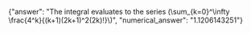 {"answer": "The integral evaluates to the series \(\\sum_{k=0}^\\infty \\frac{4^k}{(k+1)(2k+1)^2(2k)!}\\)", "numerical_answer": "1.1206143251"}